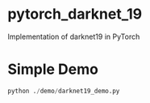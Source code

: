 # pytorch_darknet_19
Implementation of darknet19 in PyTorch

# Simple Demo
```python
python ./demo/darknet19_demo.py
```
